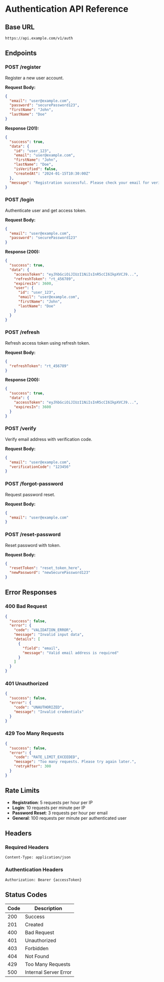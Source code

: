 # Authentication API Reference

## Base URL
```
https://api.example.com/v1/auth
```

## Endpoints

### POST /register
Register a new user account.

**Request Body:**
```json
{
  "email": "user@example.com",
  "password": "securePassword123",
  "firstName": "John",
  "lastName": "Doe"
}
```

**Response (201):**
```json
{
  "success": true,
  "data": {
    "id": "user_123",
    "email": "user@example.com",
    "firstName": "John",
    "lastName": "Doe",
    "isVerified": false,
    "createdAt": "2024-01-15T10:30:00Z"
  },
  "message": "Registration successful. Please check your email for verification."
}
```

### POST /login
Authenticate user and get access token.

**Request Body:**
```json
{
  "email": "user@example.com",
  "password": "securePassword123"
}
```

**Response (200):**
```json
{
  "success": true,
  "data": {
    "accessToken": "eyJhbGciOiJIUzI1NiIsInR5cCI6IkpXVCJ9...",
    "refreshToken": "rt_456789",
    "expiresIn": 3600,
    "user": {
      "id": "user_123",
      "email": "user@example.com",
      "firstName": "John",
      "lastName": "Doe"
    }
  }
}
```

### POST /refresh
Refresh access token using refresh token.

**Request Body:**
```json
{
  "refreshToken": "rt_456789"
}
```

**Response (200):**
```json
{
  "success": true,
  "data": {
    "accessToken": "eyJhbGciOiJIUzI1NiIsInR5cCI6IkpXVCJ9...",
    "expiresIn": 3600
  }
}
```

### POST /verify
Verify email address with verification code.

**Request Body:**
```json
{
  "email": "user@example.com",
  "verificationCode": "123456"
}
```

### POST /forgot-password
Request password reset.

**Request Body:**
```json
{
  "email": "user@example.com"
}
```

### POST /reset-password
Reset password with token.

**Request Body:**
```json
{
  "resetToken": "reset_token_here",
  "newPassword": "newSecurePassword123"
}
```

## Error Responses

### 400 Bad Request
```json
{
  "success": false,
  "error": {
    "code": "VALIDATION_ERROR",
    "message": "Invalid input data",
    "details": [
      {
        "field": "email",
        "message": "Valid email address is required"
      }
    ]
  }
}
```

### 401 Unauthorized
```json
{
  "success": false,
  "error": {
    "code": "UNAUTHORIZED",
    "message": "Invalid credentials"
  }
}
```

### 429 Too Many Requests
```json
{
  "success": false,
  "error": {
    "code": "RATE_LIMIT_EXCEEDED",
    "message": "Too many requests. Please try again later.",
    "retryAfter": 300
  }
}
```

## Rate Limits

- **Registration**: 5 requests per hour per IP
- **Login**: 10 requests per minute per IP
- **Password Reset**: 3 requests per hour per email
- **General**: 100 requests per minute per authenticated user

## Headers

### Required Headers
```
Content-Type: application/json
```

### Authentication Headers
```
Authorization: Bearer {accessToken}
```

## Status Codes

| Code | Description |
|------|-------------|
| 200  | Success |
| 201  | Created |
| 400  | Bad Request |
| 401  | Unauthorized |
| 403  | Forbidden |
| 404  | Not Found |
| 429  | Too Many Requests |
| 500  | Internal Server Error |